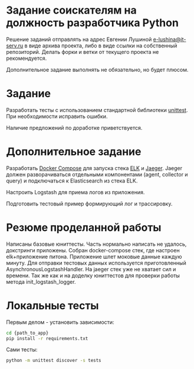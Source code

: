 # Задание соискателям на должность разработчика Python
Решение заданий отправлять на адрес Евгении Лушиной <e-lushina@it-serv.ru> в виде архива проекта, либо в виде ссылки на собственный репозиторий.
Делать форки и ветки от текущего проекта не рекомендуется. 

Дополнительное задание выполнять не обязательно, но будет плюсом.

# Задание
Разработать тесты с использованием стандартной библиотеки 
[unittest](https://docs.python.org/3/library/unittest.html "Unit testing framework").
При необходимости исправить ошибки.

Наличие предложений по доработке приветствуется.

# Дополнительное задание
Разработать [Docker Compose](https://docs.docker.com/compose/ "Overview of Docker Compose") для запуска стека 
[ELK](https://www.elastic.co/what-is/elk-stack "ELK Stack") и [Jaeger](https://www.jaegertracing.io/ "Jaeger"). 
Jaeger должен разворачиваться отдельными компонентами (agent, collector и query) и подключаться к Elasticsearch 
из стека ELK.

Настроить Logstash для приема логов из приложения.

Подготовить тестовый пример формирующий лог и трассировку.

# Резюме проделанной работы
Написаны базовые юниттесты. Часть нормально написать не удалось, докстринги приложены.
Собран docker-compose стек, где настроен elk+приложение питона. Приложение шлет моковые данные каждую минуту.
Для отправки тестовых данных используется приготовленный AsynchronousLogstashHandler.
На jaeger стек уже не хватает сил и времени. Так же как и на доделку юниттестов для проверки работы метода init_logstash_logger.

# Локальные тесты
Первым делом - установить зависимости:
```sh
cd {path_to_app}
pip install -r requirements.txt
```
Сами тесты:
```sh
python -m unittest discover -s tests
```
